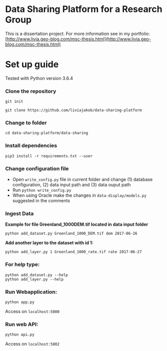 # Data Sharing Platform for a Research Group

This is a dissertation project.
For more information see in my portfolio: [http://www.livia.geo-blog.com/msc-thesis.html](http://www.livia.geo-blog.com/msc-thesis.html)



# Set up guide

Tested with Python version 3.6.4


### Clone the repository

```git init```

```git clone https://github.com/liviajakob/data-sharing-platform```


### Change to folder

```cd data-sharing-platform/data-sharing```


### Install dependencies

```pip3 install -r requirements.txt --user```

### Change configuration file

- Open ```write_config.py``` file in current folder and change (1) database configuration, (2) data input path and (3) data ouput path
- Run ```python write_config.py```
- When using Oracle make the changes in ```data-display/models.py``` suggested in the comments


### Ingest Data 

**Example for file Greenland_1000DEM.tif located in data input folder**

```python add_dataset.py Greenland_1000_DEM.tif dem 2017-06-26```


**Add another layer to the dataset with id 1:**


```python add_layer.py 1 Greenland_1000_rate.tif rate 2017-06-27```

### For help type:

```
python add_dataset.py --help
python add_layer.py --help
```


### Run Webapplication:

```
python app.py
```

Access on ```localhost:5000```

### Run web API:

```
python api.py
```

Access on ```localhost:5002```


